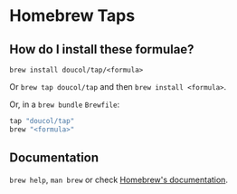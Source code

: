 # Homebrew Taps

## How do I install these formulae?

`brew install doucol/tap/<formula>`

Or `brew tap doucol/tap` and then `brew install <formula>`.

Or, in a `brew bundle` `Brewfile`:

```ruby
tap "doucol/tap"
brew "<formula>"
```

## Documentation

`brew help`, `man brew` or check [Homebrew's documentation](https://docs.brew.sh).
